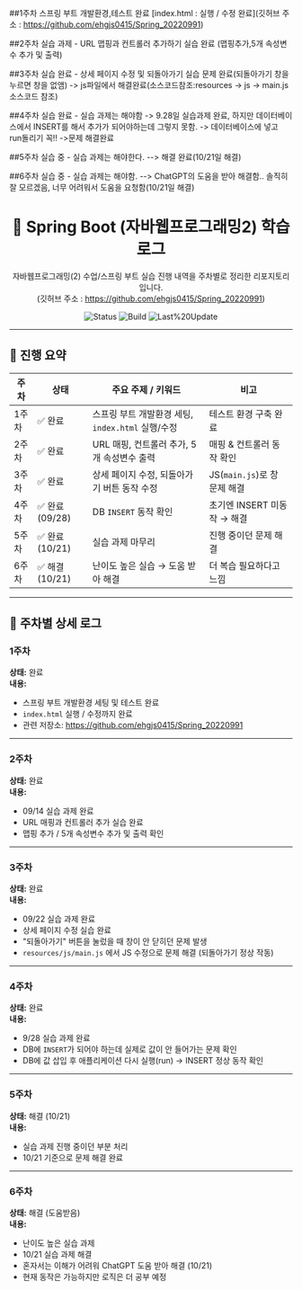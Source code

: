 ##1주차 스프링 부트 개발환경,테스트 완료
[index.html : 실행 / 수정 완료](깃허브 주소 : https://github.com/ehgjs0415/Spring_20220991)

##2주차 실습 과제 - URL 맵핑과 컨트롤러 추가하기 실습 완료 (맵핑추가,5개 속성변수 추가 및 출력)

##3주차 실습 완료 - 상세 페이지 수정 및 되돌아가기 실습 문제 완료(되돌아가기 창을 누르면 창을 없앰) -> js파일에서 해결완료(소스코드참조:resources -> js -> main.js 소스코드 참조)

##4주차 실습 완료 - 실습 과제는 해야함 -> 9.28일 실습과제 완료, 하지만 데이터베이스에서 INSERT를 해서 추가가 되어야하는데 그렇지 못함. -> 데이터베이스에 넣고 run돌리기 꼭!! ->문제 해결완료

##5주차 실습 중 - 실습 과제는 해야한다. --> 해결 완료(10/21일 해결)

##6주차 실습 중 - 실습 과제는 해야함. --> ChatGPT의 도움을 받아 해결함.. 솔직히 잘 모르겠음, 너무 어려워서 도움을 요청함(10/21일 해결)

<div align="center">

# 🧪 Spring Boot (자바웹프로그래밍2) 학습 로그
자바웹프로그래밍(2) 수업/스프링 부트 실습 진행 내역을 주차별로 정리한 리포지토리입니다.  
(깃허브 주소 : https://github.com/ehgjs0415/Spring_20220991)

![Status](https://img.shields.io/badge/Progress-Week%206-blue)
![Build](https://img.shields.io/badge/Spring%20Boot-practice-green)
![Last%20Update](https://img.shields.io/badge/Updated-2025.10.21-success)

</div>

---

## 📅 진행 요약

| 주차  | 상태              | 주요 주제 / 키워드                              | 비고 |
|-------|-------------------|-----------------------------------------------|------|
| 1주차 | ✅ 완료           | 스프링 부트 개발환경 세팅, `index.html` 실행/수정 | 테스트 환경 구축 완료 |
| 2주차 | ✅ 완료           | URL 매핑, 컨트롤러 추가, 5개 속성변수 출력        | 매핑 & 컨트롤러 동작 확인 |
| 3주차 | ✅ 완료           | 상세 페이지 수정, 되돌아가기 버튼 동작 수정        | JS(`main.js`)로 창 문제 해결 |
| 4주차 | ✅ 완료 (09/28)   | DB `INSERT` 동작 확인                           | 초기엔 INSERT 미동작 → 해결 |
| 5주차 | ✅ 완료 (10/21)   | 실습 과제 마무리                                | 진행 중이던 문제 해결 |
| 6주차 | ✅ 해결 (10/21)   | 난이도 높은 실습 → 도움 받아 해결               | 더 복습 필요하다고 느낌 |

---

## 📘 주차별 상세 로그

### 1주차
**상태:** 완료  
**내용:**  
- 스프링 부트 개발환경 세팅 및 테스트 완료  
- `index.html` 실행 / 수정까지 완료  
- 관련 저장소: https://github.com/ehgjs0415/Spring_20220991

---

### 2주차
**상태:** 완료  
**내용:**  
- 09/14 실습 과제 완료
- URL 매핑과 컨트롤러 추가 실습 완료  
- 맵핑 추가 / 5개 속성변수 추가 및 출력 확인

---

### 3주차
**상태:** 완료  
**내용:**  
- 09/22 실습 과제 완료
- 상세 페이지 수정 실습 완료  
- "되돌아가기" 버튼을 눌렀을 때 창이 안 닫히던 문제 발생  
- `resources/js/main.js` 에서 JS 수정으로 문제 해결 (되돌아가기 정상 작동)

---

### 4주차
**상태:** 완료  
**내용:**  
- 9/28 실습 과제 완료  
- DB에 `INSERT`가 되어야 하는데 실제로 값이 안 들어가는 문제 확인  
- DB에 값 삽입 후 애플리케이션 다시 실행(run) → INSERT 정상 동작 확인

---

### 5주차
**상태:** 해결 (10/21)  
**내용:**  
- 실습 과제 진행 중이던 부분 처리  
- 10/21 기준으로 문제 해결 완료

---

### 6주차
**상태:** 해결 (도움받음)  
**내용:**  
- 난이도 높은 실습 과제
- 10/21 실습 과제 해결
- 혼자서는 이해가 어려워 ChatGPT 도움 받아 해결 (10/21)  
- 현재 동작은 가능하지만 로직은 더 공부 예정
